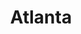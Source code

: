 ---
title: "Atlanta"
hashtag: "atlanta"
tags:
  - Cities I have visited
  - Cities I have worked in
  - City
  - Georgia
---